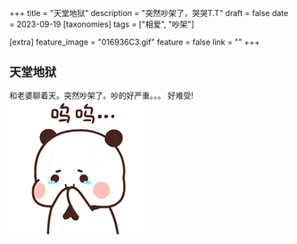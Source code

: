 +++
title = "天堂地狱"
description = "突然吵架了，哭哭T.T"
draft = false
date = 2023-09-19
[taxonomies]
tags = ["相爱", "吵架"]

[extra]
feature_image = "016936C3.gif"
feature = false
link = ""
+++


## 天堂地狱
和老婆聊着天。突然吵架了。吵的好严重。。。
好难受!
![Alt text](016936C3.gif)
